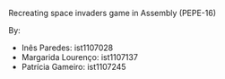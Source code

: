 Recreating space invaders game in Assembly (PEPE-16)

By:

- Inês Paredes: ist1107028
- Margarida Lourenço: ist1107137
- Patrícia Gameiro: ist1107245
